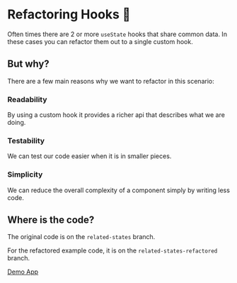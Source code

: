 # Refactoring Hooks 🎣

Often times there are 2 or more `useState` hooks that share common data.  In these cases
you can refactor them out to a single custom hook.

## But why?

There are a few main reasons why we want to refactor in this scenario:

### Readability

By using a custom hook it provides a richer api that describes what we are doing.

### Testability

We can test our code easier when it is in smaller pieces.

### Simplicity

We can reduce the overall complexity of a component simply by writing less code.

## Where is the code?

The original code is on the `related-states` branch.

For the refactored example code, it is on the `related-states-refactored` branch.

[Demo App](https://zealous-poitras-777120.netlify.app/)
